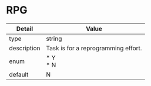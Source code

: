 # RPG
| Detail | Value |
| ------ | ----- |
| type | string |
| description | Task is for a reprogramming effort. |
| enum | * Y<br/>* N |
| default | N |
